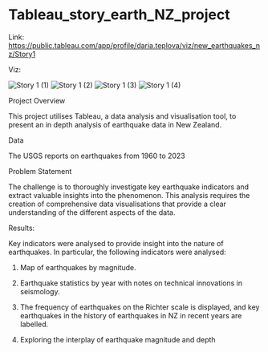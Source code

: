 # Tableau_story_earth_NZ_project

Link: https://public.tableau.com/app/profile/daria.teplova/viz/new_earthquakes_nz/Story1

Viz:

![Story 1 (1)](https://github.com/ariaet/Tableau_story_earth_NZ_project/assets/158858923/10b3b9f7-a7b5-473d-892e-3edb91d2217f)
![Story 1 (2)](https://github.com/ariaet/Tableau_story_earth_NZ_project/assets/158858923/01bce2a4-563a-4d3a-a073-fca549261c17)
![Story 1 (3)](https://github.com/ariaet/Tableau_story_earth_NZ_project/assets/158858923/b209849a-a237-4cf0-a3eb-61bcf5ae6c69)
![Story 1 (4)](https://github.com/ariaet/Tableau_story_earth_NZ_project/assets/158858923/477db247-4cc3-42dd-a7fb-b4b908d106c7)

Project Overview

This project utilises Tableau, a data analysis and visualisation tool, to present an in depth analysis of earthquake data in New Zealand.

Data 

The USGS reports on earthquakes from 1960 to 2023 

Problem Statement

The challenge is to thoroughly investigate key earthquake indicators and extract valuable insights into the phenomenon. This analysis requires the creation of comprehensive data visualisations that provide a clear understanding of the different aspects of the data. 

Results:

Key indicators were analysed to provide insight into the nature of earthquakes. In particular, the following indicators were analysed:

1. Map of earthquakes by magnitude. 

2. Earthquake statistics by year with notes on technical innovations in seismology.

3. The frequency of earthquakes on the Richter scale is displayed, and key earthquakes in the history of earthquakes in NZ in recent years are labelled. 

4. Exploring the interplay of earthquake magnitude and depth 
